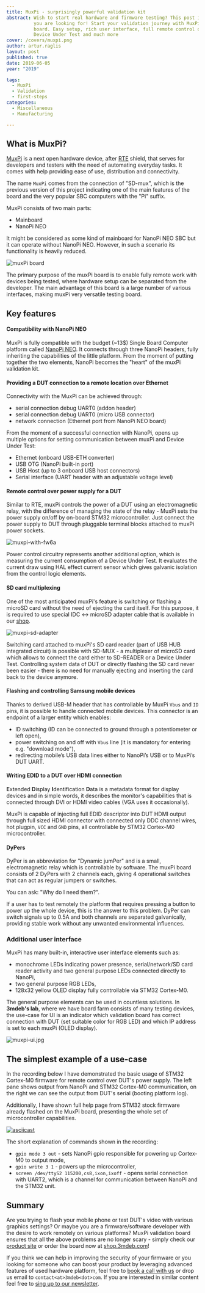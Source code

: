 ```yaml
---
title: MuxPi - surprisingly powerful validation kit
abstract: Wish to start real hardware and firmware testing? This post is what
          you are looking for! Start your validation journey with MuxPi testing
          board. Easy setup, rich user interface, full remote control over
          Device Under Test and much more
cover: /covers/muxpi.png
author: artur.raglis
layout: post
published: true
date: 2019-06-05
year: "2019"

tags:
  - MuxPi
  - Validation
  - first-steps
categories:
  - Miscellaneous
  - Manufacturing

---
```


## What is MuxPi?

[MuxPi][muxpi] is a next open hardware device, after [RTE][rte] shield, that
serves for developers and testers with the need of automating everyday tasks. It
comes with help providing ease of use, distribution and connectivity.

The name `MuxPi` comes from the connection of "SD-mux", which is the previous
version of this project indicating one of the main features of the board and the
very popular SBC computers with the "Pi" suffix.

MuxPi consists of two main parts:

* Mainboard
* NanoPi NEO

It might be considered as some kind of mainboard for NanoPi NEO SBC but it
can operate without NanoPi NEO. However, in such a scenario its functionality is
heavily reduced.

![muxPi board](/covers/muxpi.png)

The primary purpose of the muxPi board is to enable fully remote work with
devices being tested, where hardware setup can be separated from the developer.
The main advantage of this board is a large number of various interfaces, making
muxPi very versatile testing board.

## Key features

#### Compatibility with NanoPi NEO

MuxPi is fully compatible with the budget (~13$) Single Board Computer platform
called [NanoPi NEO][nanopi]. It connects through three NanoPi headers, fully
inheriting the capabilities of the little platform. From the moment of putting
together the two elements, NanoPi becomes the "heart" of the muxPi validation
kit.

####  Providing a DUT connection to a remote location over Ethernet

Connectivity with the MuxPi can be achieved through:

* serial connection debug UART0 (addon header)
* serial connection debug UART0 (micro USB connector)
* network connection (Ethernet port from NanoPi NEO board)

From the moment of a successful connection with NanoPi, opens up multiple
options for setting communication between muxPi and Device Under Test:

* Ethernet (onboard USB-ETH converter)
* USB OTG (NanoPi built-in port)
* USB Host (up to 3 onboard USB host connectors)
* Serial interface (UART header with an adjustable voltage level)

#### Remote control over power supply for a DUT

Similar to RTE, muxPi controls the power of a DUT using an electromagnetic
relay, with the difference of managing the state of the relay - MuxPi sets the
power supply on/off by on-board STM32 microcontroller. Just connect the power
supply to DUT through pluggable terminal blocks attached to muxPi power sockets.

![muxpi-with-fw6a](/img/muxpi-setup.jpg)

Power control circuitry represents another additional option, which is measuring
the current consumption of a Device Under Test. It evaluates the current draw
using HAL effect current sensor which gives galvanic isolation from the control
logic elements.

#### SD card multiplexing

One of the most anticipated muxPi's feature is switching or flashing a microSD
card without the need of ejecting the card itself. For this purpose, it is
required to use special IDC <-> microSD adapter cable that is available in our
[shop][sd-adapter].

![muxpi-sd-adapter](/img/muxpi-sd-adapter.jpg)

Switching card attached to muxPi's SD card reader (part of USB HUB integrated
circuit) is possible with SD-MUX - a multiplexer of microSD card which allows to
connect the card either to SD-READER or a Device Under Test. Controlling system
data of DUT or directly flashing the SD card never been easier - there is no
need for manually ejecting and inserting the card back to the device anymore.

#### Flashing and controlling Samsung mobile devices

Thanks to derived USB-M header that has controllable by MuxPi `Vbus` and `ID`
pins, it is possible to handle connected mobile devices. This connector is an
endpoint of a larger entity which enables:

* ID switching (ID can be connected to ground through a potentiometer or left
  open),
* power switching on and off with `Vbus` line (it is mandatory for entering e.g.
  "download mode"),
* redirecting mobile’s USB data lines either to NanoPi’s USB or to MuxPi’s DUT
  UART.

#### Writing EDID to a DUT over HDMI connection

**E**xtended **D**isplay **I**dentification **D**ata is a metadata format for
display devices and in simple words, it describes the monitor's capabilities
that is connected through DVI or HDMI video cables (VGA uses it occasionally).

MuxPi is capable of injecting full EDID descriptor into DUT HDMI output through
full sized HDMI connector with connected only DDC channel wires, hot plugpin,
`VCC` and `GND` pins, all controllable by STM32 Cortex-M0 microcontroller.

#### DyPers

DyPer is an abbreviation for "Dynamic jumPer" and is a small, electromagnetic
relay which is controllable by software. The muxPi board consists of 2 DyPers
with 2 channels each, giving 4 operational switches that can act as regular
jumpers or switches.

You can ask: "Why do I need them?".

If a user has to test remotely the platform that requires pressing a button to
power up the whole device, this is the answer to this problem. DyPer can switch
signals up to 0.5A and both channels are separated galvanically, providing
stable work without any unwanted environmental influences.

### Additional user interface

MuxPi has many built-in, interactive user interface elements such as:

* monochrome LEDs indicating power presence, serial/network/SD card reader
  activity and two general purpose LEDs connected directly to NanoPi,
* two general purpose RGB LEDs,
* 128x32 yellow OLED display fully controllable via STM32 Cortex-M0.

The general purpose elements can be used in countless solutions. In **3mdeb's
lab**, where we have board farm consists of many testing devices, the use-case
for UI is an indicator which validation board has correct connection with DUT
(set suitable color for RGB LED) and which IP address is set to each muxPi (OLED
display).

![muxpi-ui.jpg](/img/muxpi-ui.jpg)

## The simplest example of a use-case

In the recording below I have demonstrated the basic usage of STM32 Cortex-M0
firmware for remote control over DUT's power supply. The left pane shows output
from NanoPi and STM32 Cortex-M0 communication, on the right we can see the
output from DUT's serial (booting platform log).

Additionally, I have shown full help page from STM32 stock firmware already
flashed on the MuxPi board, presenting the whole set of microcontroller
capabilities.

[![asciicast](https://asciinema.org/a/uKDNXFKyihXfCz88iYN1R5eEH.svg)](https://asciinema.org/a/uKDNXFKyihXfCz88iYN1R5eEH?speed=1.5)

The short explanation of commands shown in the recording:

* `gpio mode 3 out` - sets NanoPi gpio responsible for powering up Cortex-M0 to
  output mode,
* `gpio write 3 1` - powers up the microcontroller,
* `screen /dev/ttyS2 115200,cs8,ixon,ixoff` - opens serial connection with UART2,
  which is a channel for communication between NanoPi and the STM32 unit.

## Summary

Are you trying to flash your mobile phone or test DUT's video with various
graphics settings? Or maybe you are a firmware/software developer with the
desire to work remotely on various platforms? MuxPi validation board ensures
that all the above problems are no longer scary - simply check our [product
site][muxpi] or order the board now at [shop.3mdeb.com][shop-muxpi]!

If you think we can help in improving the security of your firmware or you
looking for someone who can boost your product by leveraging advanced features
of used hardware platform, feel free to [book a call with us](https://calendly.com/3mdeb/consulting-remote-meeting)
or drop us email to `contact<at>3mdeb<dot>com`. If you are interested in similar
content feel free to [sing up to our newsletter](http://eepurl.com/gfoekD).

[rte]: https://3mdeb.com/products/open-source-hardware/rte/
[muxpi]: https://3mdeb.com/products/open-source-hardware/muxpi/
[nanopi]: https://www.friendlyarm.com/index.php?route=product/product&product_id=132
[sd-adapter]: https://shop.3mdeb.com/product/muxsd-adapter/
[shop-muxpi]: https://shop.3mdeb.com/product/muxpi/
